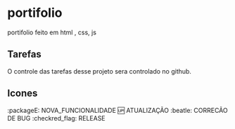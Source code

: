 # portifolio

portifolio feito em html , css, js


## Tarefas

O controle das tarefas desse projeto sera controlado no github.

## Icones
:packageE: NOVA_FUNCIONALIDADE
:up: ATUALIZAÇÃO
:beatle: CORRECÃO DE BUG 
:checkred_flag: RELEASE